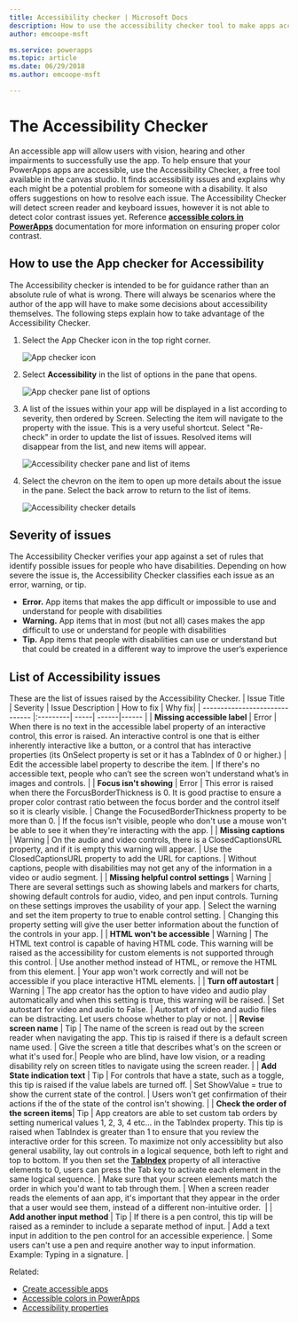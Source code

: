 ```yaml
---
title: Accessibility checker | Microsoft Docs
description: How to use the accessibility checker tool to make apps accessible
author: emcoope-msft

ms.service: powerapps
ms.topic: article
ms.date: 06/29/2018
ms.author: emcoope-msft

---
```


# The Accessibility Checker
An accessible app will allow users with vision, hearing and other impairments to successfully use the app.  To help ensure that your PowerApps apps are accessible, use the Accessibility Checker, a free tool available in the canvas studio. It finds accessibility issues and explains why each might be a potential problem for someone with a disability. It also offers suggestions on how to resolve each issue.
The Accessibility Checker will detect screen reader and keyboard issues, however it is not able to detect color contrast issues yet. Reference **[accessible colors in PowerApps](canvas-apps/accessible-apps-color.md)** documentation for more information on ensuring proper color contrast. 

## How to use the App checker for Accessibility
The Accessibility checker is intended to be for guidance rather than an absolute rule of what is wrong. There will always be scenarios where the author of the app will have to make some decisions about accessibility themselves. The following steps explain how to take advantage of the Accessibility Checker. 

1. Select the App Checker icon in the top right corner. 

    ![App checker icon](./media/accessibility-checker/app-checker-icon.png/)

2.  Select **Accessibility** in the list of options in the pane that opens.

    ![App checker pane list of options](./media/accessibility-checker/app-checker-pane.png/)

3. A list of the issues within your app will be displayed in a list according to severity, then ordered by Screen. Selecting the item will navigate to the property with the issue. This is a very useful shortcut. Select "Re-check" in order to update the list of issues. Resolved items will disappear from the list, and new items will appear.

    ![Accessibility checker pane and list of items](./media/accessibility-checker/accessibility-checker-pane.png/)

4. Select the chevron on the item to open up more details about the issue in the pane. Select the back arrow to return to the list of items. 

    ![Accessibility checker details](./media/accessibility-checker/details-pane.png/)


## Severity of issues
The Accessibility Checker verifies your app against a set of rules that identify possible issues for people who have disabilities. Depending on how severe the issue is, the Accessibility Checker classifies each issue as an error, warning, or tip.
- **Error.** App items that makes the app difficult or impossible to use and understand for people with disabilities
- **Warning.** App items that in most (but not all) cases makes the app difficult to use or understand for people with disabilities
- **Tip.** App items that people with disabilities can use or understand but that could be created in a different way to improve the user’s experience

## List of Accessibility issues
These are the list of issues raised by the Accessibility Checker. 
| Issue Title                            | Severity | Issue Description  | How to fix | Why fix|
| ------------------------------         |:---------| -----| ------|------ |
| **Missing accessible label**           | Error    | When there is no text in the accessible label property of an interactive control, this error is raised. An interactive control is one that is either inherently interactive like a button, or a control that has interactive properties (its OnSelect property is set or it has a TabIndex of 0 or higher.)  | Edit the accessible label property to describe the item. | If there's no accessible text, people who can’t see the screen won't understand what’s in images and controls. |
| **Focus isn't showing**                | Error    | This error is raised when there the ForcusBorderThickness is 0. It is good practise to ensure a proper color contrast ratio between the focus border and the control itself so it is clearly visible.  | Change the FocusedBorderThickness property to be more than 0.  | If the focus isn't visible, people who don't use a mouse won't be able to see it when they're interacting with the app.   |
| **Missing captions**                   | Warning  | On the audio and video controls, there is a ClosedCaptionsURL property, and if it is empty this warning will appear. | Use the ClosedCaptionsURL property to add the URL for captions. | Without captions, people with disabilities may not get any of the information in a video or audio segment. |
| **Missing helpful control settings**   | Warning  | There are several settings such as showing labels and markers for charts, showing default controls for audio, video, and  pen input controls. Turning on these settings improves the usability of your app.  | Select the warning and set the item property to true to enable control setting.  | Changing this property setting will give the user better information about the function of the controls in your app. |
| **HTML won't be accessible**           | Warning  | The HTML text control is capable of having HTML code. This warning will be raised as the accessibility for custom elements is not supported through this control. | Use another method instead of HTML, or remove the HTML from this element. | Your app won't work correctly and will not be accessible if you place interactive HTML elements. |
| **Turn off autostart**                 | Warning  | The app creator has the option to have video and audio play automatically and when this setting is true, this warning will be raised.  | Set autostart for video and audio to False.  | Autostart of video and audio files can be distracting. Let users choose whether to play or not. |
| **Revise screen name**                 | Tip      | The name of the screen is read out by the screen reader when navigating the app. This tip is raised if there is a default screen name used. | Give the screen a title that describes what's on the screen or what it's used for.| People who are blind, have low vision, or a reading disability rely on screen titles to navigate using the screen reader. |
| **Add State indication text**          | Tip      |  For controls that have a state, such as a toggle, this tip is raised if the value labels are turned off. | Set ShowValue = true to show the current state of the control. | Users won't get confirmation of their actions if the of the state of the control isn't showing. |
| **Check the order of the screen items**| Tip      | App creators are able to set custom tab orders by setting numerical values 1, 2, 3, 4 etc... in the TabIndex property. This tip is raised when TabIndex is greater than 1 to ensure that you review the interactive order for this screen. To maximize not only accessiblity but also general usability, lay out controls in a logical sequence, both left to right and top to bottom. If you then set the **[TabIndex](controls/properties-accessibility.md)** property of all interactive elements to 0, users can press the Tab key to activate each element in the same logical sequence.  | Make sure that your screen elements match the order in which you'd want to tab through them. | When a screen reader reads the elements of aan app, it's important that they appear in the order that a user would see them, instead of a different non-intuitive order.  |
| **Add another input method**           | Tip      | If there is a pen control, this tip will be raised as a reminder to include a separate method of input. | Add a text input in addition to the pen control for an accessible experience. | Some users can't use a pen and require another way to input information. Example: Typing in a signature. |



Related:
- [Create accessible apps](canvas-apps/accessible-apps.md)
- [Accessible colors in PowerApps](canvas-apps/accessible-apps-color.md)
- [Accessibility properties](controls/properties-accessibility.md)
